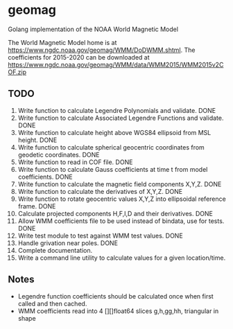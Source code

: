 # geomag
Golang implementation of the NOAA World Magnetic Model

The World Magnetic Model home is at https://www.ngdc.noaa.gov/geomag/WMM/DoDWMM.shtml.
The coefficients for 2015-2020 can be downloaded at https://www.ngdc.noaa.gov/geomag/WMM/data/WMM2015/WMM2015v2COF.zip

## TODO
1. Write function to calculate Legendre Polynomials and validate. DONE
2. Write function to calculate Associated Legendre Functions and validate. DONE
3. Write function to calculate height above WGS84 ellipsoid from MSL height. DONE
4. Write function to calculate spherical geocentric coordinates from geodetic coordinates. DONE
5. Write function to read in COF file. DONE
6. Write function to calculate Gauss coefficients at time t from model coefficients. DONE
7. Write function to calculate the magnetic field components X,Y,Z. DONE
8. Write function to calculate the derivatives of X,Y,Z. DONE
9. Write function to rotate geocentric values X,Y,Z into ellipsoidal reference frame. DONE
10. Calculate projected components H,F,I,D and their derivatives. DONE
11. Allow WMM coefficients file to be used instead of bindata, use for tests. DONE
11. Write test module to test against WMM test values. DONE
12. Handle grivation near poles. DONE
13. Complete documentation.
14. Write a command line utility to calculate values for a given location/time.

## Notes
* Legendre function coefficients should be calculated once when first called and then cached.
* WMM coefficients read into 4 [][]float64 slices g,h,gg,hh, triangular in shape
